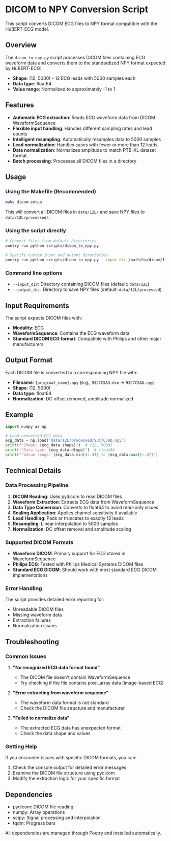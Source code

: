 # DICOM to NPY Conversion Script

This script converts DICOM ECG files to NPY format compatible with the HuBERT-ECG model.

## Overview

The `dicom_to_npy.py` script processes DICOM files containing ECG waveform data and converts them to the standardized NPY format expected by HuBERT-ECG:
- **Shape**: (12, 5000) - 12 ECG leads with 5000 samples each
- **Data type**: float64
- **Value range**: Normalized to approximately -1 to 1

## Features

- **Automatic ECG extraction**: Reads ECG waveform data from DICOM WaveformSequence
- **Flexible input handling**: Handles different sampling rates and lead counts
- **Intelligent resampling**: Automatically resamples data to 5000 samples
- **Lead normalization**: Handles cases with fewer or more than 12 leads
- **Data normalization**: Normalizes amplitude to match PTB-XL dataset format
- **Batch processing**: Processes all DICOM files in a directory

## Usage

### Using the Makefile (Recommended)

```bash
make dicom-setup
```

This will convert all DICOM files in `data/12L/` and save NPY files to `data/12L/processed/`.

### Using the script directly

```bash
# Convert files from default directories
poetry run python scripts/dicom_to_npy.py

# Specify custom input and output directories
poetry run python scripts/dicom_to_npy.py --input_dir /path/to/dicom/files --output_dir /path/to/output
```

### Command line options

- `--input_dir`: Directory containing DICOM files (default: `data/12L`)
- `--output_dir`: Directory to save NPY files (default: `data/12L/processed`)

## Input Requirements

The script expects DICOM files with:
- **Modality**: ECG
- **WaveformSequence**: Contains the ECG waveform data
- **Standard DICOM ECG format**: Compatible with Philips and other major manufacturers

## Output Format

Each DICOM file is converted to a corresponding NPY file with:
- **Filename**: `{original_name}.npy` (e.g., `93C7C5AD.dcm` → `93C7C5AD.npy`)
- **Shape**: (12, 5000)
- **Data type**: float64
- **Normalization**: DC offset removed, amplitude normalized

## Example

```python
import numpy as np

# Load converted ECG data
ecg_data = np.load('data/12L/processed/93C7C5AD.npy')
print(f"Shape: {ecg_data.shape}")  # (12, 5000)
print(f"Data type: {ecg_data.dtype}")  # float64
print(f"Value range: {ecg_data.min():.3f} to {ecg_data.max():.3f}")
```

## Technical Details

### Data Processing Pipeline

1. **DICOM Reading**: Uses pydicom to read DICOM files
2. **Waveform Extraction**: Extracts ECG data from WaveformSequence
3. **Data Type Conversion**: Converts to float64 to avoid read-only issues
4. **Scaling Application**: Applies channel sensitivity if available
5. **Lead Handling**: Pads or truncates to exactly 12 leads
6. **Resampling**: Linear interpolation to 5000 samples
7. **Normalization**: DC offset removal and amplitude scaling

### Supported DICOM Formats

- **Waveform DICOM**: Primary support for ECG stored in WaveformSequence
- **Philips ECG**: Tested with Philips Medical Systems DICOM files
- **Standard ECG DICOM**: Should work with most standard ECG DICOM implementations

### Error Handling

The script provides detailed error reporting for:
- Unreadable DICOM files
- Missing waveform data
- Extraction failures
- Normalization issues

## Troubleshooting

### Common Issues

1. **"No recognized ECG data format found"**
   - The DICOM file doesn't contain WaveformSequence
   - Try checking if the file contains pixel_array data (image-based ECG)

2. **"Error extracting from waveform sequence"**
   - The waveform data format is not standard
   - Check the DICOM file structure and manufacturer

3. **"Failed to normalize data"**
   - The extracted ECG data has unexpected format
   - Check the data shape and values

### Getting Help

If you encounter issues with specific DICOM formats, you can:
1. Check the console output for detailed error messages
2. Examine the DICOM file structure using pydicom
3. Modify the extraction logic for your specific format

## Dependencies

- pydicom: DICOM file reading
- numpy: Array operations
- scipy: Signal processing and interpolation
- tqdm: Progress bars

All dependencies are managed through Poetry and installed automatically.
